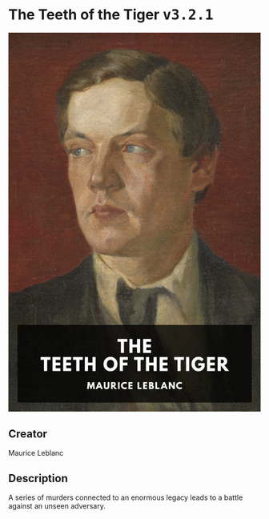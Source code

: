 
# The Teeth of the Tiger <kbd>v3.2.1</kbd>

<center>
  <img src="./cover-1024.jpg"/>
</center>

## Creator
Maurice Leblanc

## Description
A series of murders connected to an enormous legacy leads to a battle against an unseen adversary.
